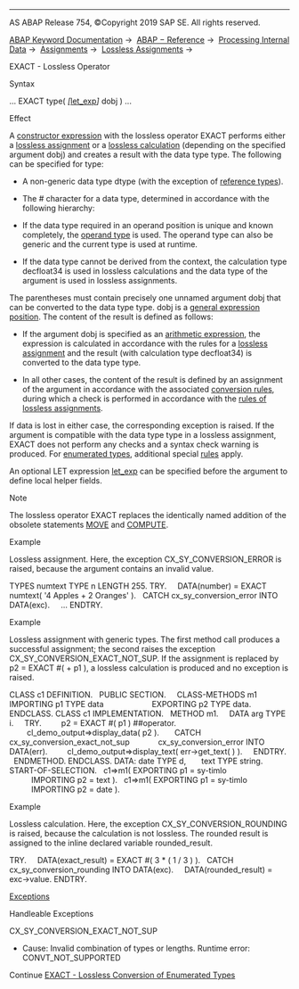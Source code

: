   

* * *

AS ABAP Release 754, ©Copyright 2019 SAP SE. All rights reserved.

[ABAP Keyword Documentation](javascript:call_link\('abenabap.htm'\)) →  [ABAP − Reference](javascript:call_link\('abenabap_reference.htm'\)) →  [Processing Internal Data](javascript:call_link\('abenabap_data_working.htm'\)) →  [Assignments](javascript:call_link\('abenvalue_assignments.htm'\)) →  [Lossless Assignments](javascript:call_link\('abenlossless_move.htm'\)) → 

EXACT - Lossless Operator

Syntax

... EXACT type( *\[*[let\_exp](javascript:call_link\('abaplet.htm'\))*\]* dobj ) ...

Effect

A [constructor expression](javascript:call_link\('abenconstructor_expressions.htm'\)) with the lossless operator EXACT performs either a [lossless assignment](javascript:call_link\('abenlossless_move.htm'\)) or a [lossless calculation](javascript:call_link\('abenlossless_calculation.htm'\)) (depending on the specified argument dobj) and creates a result with the data type type. The following can be specified for type:

-   A non-generic data type dtype (with the exception of [reference types](javascript:call_link\('abenreference_type_glosry.htm'\) "Glossary Entry")).

-   The # character for a data type, determined in accordance with the following hierarchy:

-   If the data type required in an operand position is unique and known completely, the [operand type](javascript:call_link\('abenoperand_type_glosry.htm'\) "Glossary Entry") is used. The operand type can also be generic and the current type is used at runtime.

-   If the data type cannot be derived from the context, the calculation type decfloat34 is used in lossless calculations and the data type of the argument is used in lossless assignments.

The parentheses must contain precisely one unnamed argument dobj that can be converted to the data type type. dobj is a [general expression position](javascript:call_link\('abengeneral_expr_position_glosry.htm'\) "Glossary Entry"). The content of the result is defined as follows:

-   If the argument dobj is specified as an [arithmetic expression](javascript:call_link\('abenarithmetic_expression_glosry.htm'\) "Glossary Entry"), the expression is calculated in accordance with the rules for a [lossless assignment](javascript:call_link\('abenlossless_calculation.htm'\)) and the result (with calculation type decfloat34) is converted to the data type type.

-   In all other cases, the content of the result is defined by an assignment of the argument in accordance with the associated [conversion rules](javascript:call_link\('abenconversion_rules.htm'\)), during which a check is performed in accordance with the [rules of lossless assignments](javascript:call_link\('abapmove_exact.htm'\)).

If data is lost in either case, the corresponding exception is raised. If the argument is compatible with the data type type in a lossless assignment, EXACT does not perform any checks and a syntax check warning is produced. For [enumerated types](javascript:call_link\('abenenumerated_type_glosry.htm'\) "Glossary Entry"), additional special [rules](javascript:call_link\('abenexact_constructor_enum.htm'\)) apply.

An optional LET expression [let\_exp](javascript:call_link\('abaplet.htm'\)) can be specified before the argument to define local helper fields.

Note

The lossless operator EXACT replaces the identically named addition of the obsolete statements [MOVE](javascript:call_link\('abapmove_obs.htm'\)) and [COMPUTE](javascript:call_link\('abapcompute.htm'\)).

Example

Lossless assignment. Here, the exception CX\_SY\_CONVERSION\_ERROR is raised, because the argument contains an invalid value.

TYPES numtext TYPE n LENGTH 255.
TRY.
    DATA(number) = EXACT numtext( '4 Apples + 2 Oranges' ).
  CATCH cx\_sy\_conversion\_error INTO DATA(exc).
    ...
ENDTRY.

Example

Lossless assignment with generic types. The first method call produces a successful assignment; the second raises the exception CX\_SY\_CONVERSION\_EXACT\_NOT\_SUP. If the assignment is replaced by p2 = EXACT #( + p1 ), a lossless calculation is produced and no exception is raised.

CLASS c1 DEFINITION.
  PUBLIC SECTION.
    CLASS-METHODS m1 IMPORTING p1 TYPE data
                     EXPORTING p2 TYPE data.
ENDCLASS.
CLASS c1 IMPLEMENTATION.
  METHOD m1.
    DATA arg TYPE i.
    TRY.
        p2 = EXACT #( p1 ) ##operator.
        cl\_demo\_output=>display\_data( p2 ).
      CATCH cx\_sy\_conversion\_exact\_not\_sup
            cx\_sy\_conversion\_error INTO DATA(err).
        cl\_demo\_output=>display\_text( err->get\_text( ) ).
    ENDTRY.
  ENDMETHOD.
ENDCLASS.
DATA: date TYPE d,
      text TYPE string.
START-OF-SELECTION.
  c1=>m1( EXPORTING p1 = sy-timlo
          IMPORTING p2 = text ).
  c1=>m1( EXPORTING p1 = sy-timlo
          IMPORTING p2 = date ).

Example

Lossless calculation. Here, the exception CX\_SY\_CONVERSION\_ROUNDING is raised, because the calculation is not lossless. The rounded result is assigned to the inline declared variable rounded\_result.

TRY.
    DATA(exact\_result) = EXACT #( 3 \* ( 1 / 3 ) ).
  CATCH cx\_sy\_conversion\_rounding INTO DATA(exc).
    DATA(rounded\_result) = exc->value.
ENDTRY.

[Exceptions](javascript:call_link\('abenabap_language_exceptions.htm'\))

Handleable Exceptions

CX\_SY\_CONVERSION\_EXACT\_NOT\_SUP

-   Cause: Invalid combination of types or lengths.
    Runtime error: CONVT\_NOT\_SUPPORTED
    

Continue
[EXACT - Lossless Conversion of Enumerated Types](javascript:call_link\('abenexact_constructor_enum.htm'\))